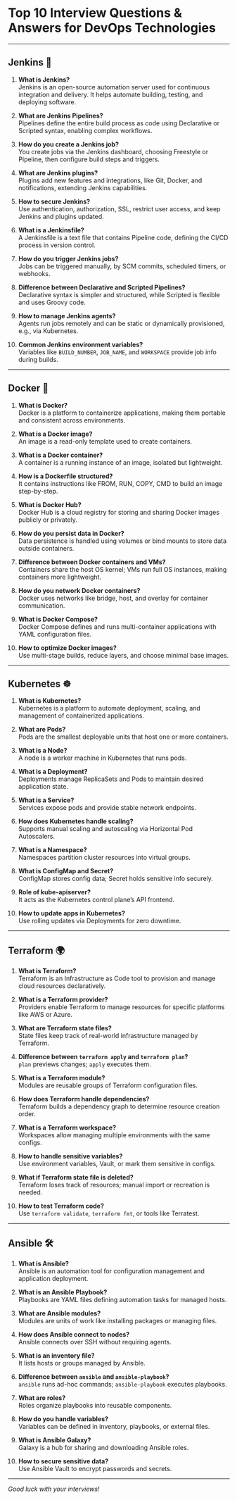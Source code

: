 # Top 10 Interview Questions & Answers for DevOps Technologies

---

## Jenkins 🚀

1. **What is Jenkins?**  
   Jenkins is an open-source automation server used for continuous integration and delivery. It helps automate building, testing, and deploying software.

2. **What are Jenkins Pipelines?**  
   Pipelines define the entire build process as code using Declarative or Scripted syntax, enabling complex workflows.

3. **How do you create a Jenkins job?**  
   You create jobs via the Jenkins dashboard, choosing Freestyle or Pipeline, then configure build steps and triggers.

4. **What are Jenkins plugins?**  
   Plugins add new features and integrations, like Git, Docker, and notifications, extending Jenkins capabilities.

5. **How to secure Jenkins?**  
   Use authentication, authorization, SSL, restrict user access, and keep Jenkins and plugins updated.

6. **What is a Jenkinsfile?**  
   A Jenkinsfile is a text file that contains Pipeline code, defining the CI/CD process in version control.

7. **How do you trigger Jenkins jobs?**  
   Jobs can be triggered manually, by SCM commits, scheduled timers, or webhooks.

8. **Difference between Declarative and Scripted Pipelines?**  
   Declarative syntax is simpler and structured, while Scripted is flexible and uses Groovy code.

9. **How to manage Jenkins agents?**  
   Agents run jobs remotely and can be static or dynamically provisioned, e.g., via Kubernetes.

10. **Common Jenkins environment variables?**  
    Variables like `BUILD_NUMBER`, `JOB_NAME`, and `WORKSPACE` provide job info during builds.

---

## Docker 🐳

1. **What is Docker?**  
   Docker is a platform to containerize applications, making them portable and consistent across environments.

2. **What is a Docker image?**  
   An image is a read-only template used to create containers.

3. **What is a Docker container?**  
   A container is a running instance of an image, isolated but lightweight.

4. **How is a Dockerfile structured?**  
   It contains instructions like FROM, RUN, COPY, CMD to build an image step-by-step.

5. **What is Docker Hub?**  
   Docker Hub is a cloud registry for storing and sharing Docker images publicly or privately.

6. **How do you persist data in Docker?**  
   Data persistence is handled using volumes or bind mounts to store data outside containers.

7. **Difference between Docker containers and VMs?**  
   Containers share the host OS kernel; VMs run full OS instances, making containers more lightweight.

8. **How do you network Docker containers?**  
   Docker uses networks like bridge, host, and overlay for container communication.

9. **What is Docker Compose?**  
   Docker Compose defines and runs multi-container applications with YAML configuration files.

10. **How to optimize Docker images?**  
    Use multi-stage builds, reduce layers, and choose minimal base images.

---

## Kubernetes ☸️

1. **What is Kubernetes?**  
   Kubernetes is a platform to automate deployment, scaling, and management of containerized applications.

2. **What are Pods?**  
   Pods are the smallest deployable units that host one or more containers.

3. **What is a Node?**  
   A node is a worker machine in Kubernetes that runs pods.

4. **What is a Deployment?**  
   Deployments manage ReplicaSets and Pods to maintain desired application state.

5. **What is a Service?**  
   Services expose pods and provide stable network endpoints.

6. **How does Kubernetes handle scaling?**  
   Supports manual scaling and autoscaling via Horizontal Pod Autoscalers.

7. **What is a Namespace?**  
   Namespaces partition cluster resources into virtual groups.

8. **What is ConfigMap and Secret?**  
   ConfigMap stores config data; Secret holds sensitive info securely.

9. **Role of kube-apiserver?**  
   It acts as the Kubernetes control plane’s API frontend.

10. **How to update apps in Kubernetes?**  
    Use rolling updates via Deployments for zero downtime.

---

## Terraform 🌍

1. **What is Terraform?**  
   Terraform is an Infrastructure as Code tool to provision and manage cloud resources declaratively.

2. **What is a Terraform provider?**  
   Providers enable Terraform to manage resources for specific platforms like AWS or Azure.

3. **What are Terraform state files?**  
   State files keep track of real-world infrastructure managed by Terraform.

4. **Difference between `terraform apply` and `terraform plan`?**  
   `plan` previews changes; `apply` executes them.

5. **What is a Terraform module?**  
   Modules are reusable groups of Terraform configuration files.

6. **How does Terraform handle dependencies?**  
   Terraform builds a dependency graph to determine resource creation order.

7. **What is a Terraform workspace?**  
   Workspaces allow managing multiple environments with the same configs.

8. **How to handle sensitive variables?**  
   Use environment variables, Vault, or mark them sensitive in configs.

9. **What if Terraform state file is deleted?**  
   Terraform loses track of resources; manual import or recreation is needed.

10. **How to test Terraform code?**  
    Use `terraform validate`, `terraform fmt`, or tools like Terratest.

---

## Ansible 🛠️

1. **What is Ansible?**  
   Ansible is an automation tool for configuration management and application deployment.

2. **What is an Ansible Playbook?**  
   Playbooks are YAML files defining automation tasks for managed hosts.

3. **What are Ansible modules?**  
   Modules are units of work like installing packages or managing files.

4. **How does Ansible connect to nodes?**  
   Ansible connects over SSH without requiring agents.

5. **What is an inventory file?**  
   It lists hosts or groups managed by Ansible.

6. **Difference between `ansible` and `ansible-playbook`?**  
   `ansible` runs ad-hoc commands; `ansible-playbook` executes playbooks.

7. **What are roles?**  
   Roles organize playbooks into reusable components.

8. **How do you handle variables?**  
   Variables can be defined in inventory, playbooks, or external files.

9. **What is Ansible Galaxy?**  
   Galaxy is a hub for sharing and downloading Ansible roles.

10. **How to secure sensitive data?**  
    Use Ansible Vault to encrypt passwords and secrets.

---

*Good luck with your interviews!*